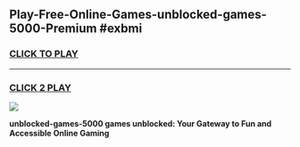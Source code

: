 
## Play-Free-Online-Games-unblocked-games-5000-Premium #exbmi
<h3>
<a href="https://premium.freeplayer.one?title=unblocked-games-5000&ref=8M">CLICK TO PLAY</a></h3>
<hr>

<h3>
<a href="https://premium.freeplayer.one?title=unblocked-games-5000&ref=8M">CLICK 2 PLAY</a>
  
</h3>

<a href="https://premium.freeplayer.one?title=unblocked-games-5000&ref=8M"><img src="https://clearcache.store/games.png"></a>


**unblocked-games-5000 games unblocked: Your Gateway to Fun and Accessible Online Gaming**
